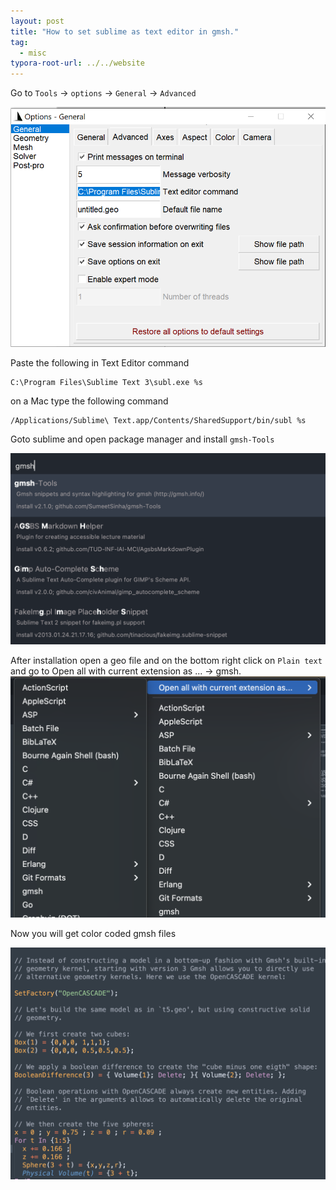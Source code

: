```yaml
---
layout: post
title: "How to set sublime as text editor in gmsh."
tag: 
  - misc
typora-root-url: ../../website
---
```


Go to `Tools` → `options` → `General` → `Advanced`

![image-20210122154513524](/assets/images/image-20210122154513524.png)

Paste the following in Text Editor command

```
C:\Program Files\Sublime Text 3\subl.exe %s 
```

on a Mac type the following command

```
/Applications/Sublime\ Text.app/Contents/SharedSupport/bin/subl %s
```

Goto sublime and open package manager and install `gmsh-Tools`

![image-20210309103738751](/assets/images/image-20210309103738751.png)

After installation open a geo file and on the bottom right click on `Plain text `and go to Open all with current extension as ... → gmsh.![image-20210309104045408](/assets/images/image-20210309104045408.png)

Now you will get color coded gmsh files

![image-20210309104220484](/assets/images/image-20210309104220484.png)

